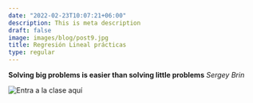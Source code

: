 ```yaml
---
date: "2022-02-23T10:07:21+06:00"
description: This is meta description
draft: false
image: images/blog/post9.jpg
title: Regresión Lineal prácticas 
type: regular
---
```



**Solving big problems is easier than solving little problems**
*Sergey Brin*

  ![Entra a la clase aquí]()
  
  